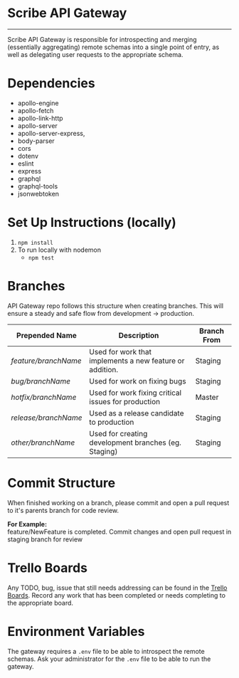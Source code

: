# Scribe API Gateway
---
Scribe API Gateway is responsible for introspecting and merging (essentially aggregating) remote schemas into a single point of entry,
as well as delegating user requests to the appropriate schema.

# Dependencies
- apollo-engine
- apollo-fetch
- apollo-link-http
- apollo-server
- apollo-server-express,
- body-parser
- cors
- dotenv
- eslint
- express
- graphql
- graphql-tools
- jsonwebtoken

# Set Up Instructions (locally)
1. `npm install`
2. To run locally with nodemon
	- `npm test`

# Branches
 API Gateway repo follows this structure when creating branches. This will ensure a steady and safe flow from development -> production.

Prepended Name | Description | Branch From
--- | --- | ---
*feature/branchName* | Used for work that implements a new feature or addition. | Staging
*bug/branchName* | Used for work on fixing bugs | Staging
*hotfix/branchName* | Used for work fixing critical issues for production | Master
*release/branchName* | Used as a release candidate to production | Staging
*other/branchName* | Used for creating development branches (eg. Staging) | Staging


# Commit Structure
 When finished working on a branch, please commit and open a pull request to it's parents branch for code review.  
  
  **For Example:**  
  feature/NewFeature is completed. Commit changes and open pull request in staging branch for review

# Trello Boards
 Any TODO, bug, issue that still needs addressing can be found in the [Trello Boards](https://bitbucket.org/unraveldevops/unravel-api-gateway/addon/trello/trello-board).
 Record any work that has been completed or needs completing to the appropriate board.

# Environment Variables
 The gateway requires a `.env` file to be able to introspect the remote schemas.  Ask your administrator for the `.env` file to be able to run the gateway.

